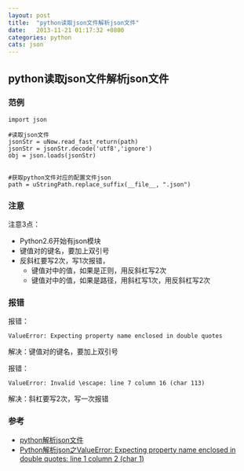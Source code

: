 ```yaml
---
layout: post
title:  "python读取json文件解析json文件"
date:   2013-11-21 01:17:32 +0800
categories: python
cats: json 
---
```


## python读取json文件解析json文件 ##

### 范例 ###

	import json

	#读取json文件
    jsonStr = uNow.read_fast_return(path)
    jsonStr = jsonStr.decode('utf8','ignore')
    obj = json.loads(jsonStr) 


	#获取python文件对应的配置文件json 
    path = uStringPath.replace_suffix(__file__, ".json")

### 注意 ###
注意3点：

* Python2.6开始有json模块
* 键值对的键名，要加上双引号
* 反斜杠要写2次，写1次报错，
	* 键值对中的值，如果是正则，用反斜杠写2次
	* 键值对中的值，如果是路径，用斜杠写1次，用反斜杠写2次



### 报错 ###

报错： 

	ValueError: Expecting property name enclosed in double quotes

解决：键值对的键名，要加上双引号

报错： 

	ValueError: Invalid \escape: line 7 column 16 (char 113)

解决：斜杠要写2次，写一次报错


### 参考  ###

* [python解析json文件](http://blog.csdn.net/dyx404514/article/details/50186413)
* [Python解析json之ValueError: Expecting property name enclosed in double quotes: line 1 column 2 (char 1)](http://blog.csdn.net/blueheart20/article/details/69704518)
